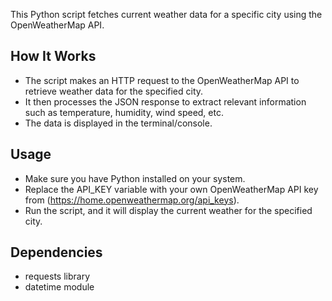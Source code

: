 
This Python script fetches current weather data for a specific city using the OpenWeatherMap API.

## How It Works
- The script makes an HTTP request to the OpenWeatherMap API to retrieve weather data for the specified city.
- It then processes the JSON response to extract relevant information such as temperature, humidity, wind speed, etc.
- The data is displayed in the terminal/console.

## Usage
- Make sure you have Python installed on your system.
- Replace the API_KEY variable with your own OpenWeatherMap API key from (https://home.openweathermap.org/api_keys).
- Run the script, and it will display the current weather for the specified city.

## Dependencies
- requests library
- datetime module
